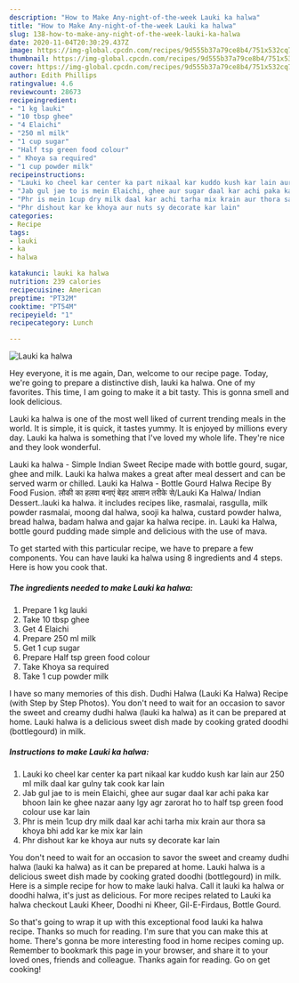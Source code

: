 ```yaml
---
description: "How to Make Any-night-of-the-week Lauki ka halwa"
title: "How to Make Any-night-of-the-week Lauki ka halwa"
slug: 138-how-to-make-any-night-of-the-week-lauki-ka-halwa
date: 2020-11-04T20:30:29.437Z
image: https://img-global.cpcdn.com/recipes/9d555b37a79ce8b4/751x532cq70/lauki-ka-halwa-recipe-main-photo.jpg
thumbnail: https://img-global.cpcdn.com/recipes/9d555b37a79ce8b4/751x532cq70/lauki-ka-halwa-recipe-main-photo.jpg
cover: https://img-global.cpcdn.com/recipes/9d555b37a79ce8b4/751x532cq70/lauki-ka-halwa-recipe-main-photo.jpg
author: Edith Phillips
ratingvalue: 4.6
reviewcount: 28673
recipeingredient:
- "1 kg lauki"
- "10 tbsp ghee"
- "4 Elaichi"
- "250 ml milk"
- "1 cup sugar"
- "Half tsp green food colour"
- " Khoya sa required"
- "1 cup powder milk"
recipeinstructions:
- "Lauki ko cheel kar center ka part nikaal kar kuddo kush kar lain aur 250 ml milk daal kar gulny tak cook kar lain"
- "Jab gul jae to is mein Elaichi, ghee aur sugar daal kar achi paka kar bhoon lain ke ghee nazar aany lgy agr zarorat ho to half tsp green food colour use kar lain"
- "Phr is mein 1cup dry milk daal kar achi tarha mix krain aur thora sa khoya bhi add kar ke mix kar lain"
- "Phr dishout kar ke khoya aur nuts sy decorate kar lain"
categories:
- Recipe
tags:
- lauki
- ka
- halwa

katakunci: lauki ka halwa 
nutrition: 239 calories
recipecuisine: American
preptime: "PT32M"
cooktime: "PT54M"
recipeyield: "1"
recipecategory: Lunch

---
```



![Lauki ka halwa](https://img-global.cpcdn.com/recipes/9d555b37a79ce8b4/751x532cq70/lauki-ka-halwa-recipe-main-photo.jpg)

Hey everyone, it is me again, Dan, welcome to our recipe page. Today, we're going to prepare a distinctive dish, lauki ka halwa. One of my favorites. This time, I am going to make it a bit tasty. This is gonna smell and look delicious.

Lauki ka halwa is one of the most well liked of current trending meals in the world. It is simple, it is quick, it tastes yummy. It is enjoyed by millions every day. Lauki ka halwa is something that I've loved my whole life. They're nice and they look wonderful.

Lauki ka halwa - Simple Indian Sweet Recipe made with bottle gourd, sugar, ghee and milk. Lauki ka halwa makes a great after meal dessert and can be served warm or chilled. Lauki ka Halwa - Bottle Gourd Halwa Recipe By Food Fusion. लौकी का हलवा बनाएं बेहद आसान तरीके से/Lauki Ka Halwa/ Indian Dessert..lauki ka halwa. it includes recipes like, rasmalai, rasgulla, milk powder rasmalai, moong dal halwa, sooji ka halwa, custard powder halwa, bread halwa, badam halwa and gajar ka halwa recipe. in. Lauki ka Halwa, bottle gourd pudding made simple and delicious with the use of mava.


To get started with this particular recipe, we have to prepare a few components. You can have lauki ka halwa using 8 ingredients and 4 steps. Here is how you cook that.

<!--inarticleads1-->

##### The ingredients needed to make Lauki ka halwa:

1. Prepare 1 kg lauki
1. Take 10 tbsp ghee
1. Get 4 Elaichi
1. Prepare 250 ml milk
1. Get 1 cup sugar
1. Prepare Half tsp green food colour
1. Take  Khoya sa required
1. Take 1 cup powder milk


I have so many memories of this dish. Dudhi Halwa (Lauki Ka Halwa) Recipe (with Step by Step Photos). You don&#39;t need to wait for an occasion to savor the sweet and creamy dudhi halwa (lauki ka halwa) as it can be prepared at home. Lauki halwa is a delicious sweet dish made by cooking grated doodhi (bottlegourd) in milk. 

<!--inarticleads2-->

##### Instructions to make Lauki ka halwa:

1. Lauki ko cheel kar center ka part nikaal kar kuddo kush kar lain aur 250 ml milk daal kar gulny tak cook kar lain
1. Jab gul jae to is mein Elaichi, ghee aur sugar daal kar achi paka kar bhoon lain ke ghee nazar aany lgy agr zarorat ho to half tsp green food colour use kar lain
1. Phr is mein 1cup dry milk daal kar achi tarha mix krain aur thora sa khoya bhi add kar ke mix kar lain
1. Phr dishout kar ke khoya aur nuts sy decorate kar lain


You don&#39;t need to wait for an occasion to savor the sweet and creamy dudhi halwa (lauki ka halwa) as it can be prepared at home. Lauki halwa is a delicious sweet dish made by cooking grated doodhi (bottlegourd) in milk. Here is a simple recipe for how to make lauki halva. Call it lauki ka halwa or doodhi halwa, it&#39;s just as delicious. For more recipes related to Lauki ka halwa checkout Lauki Kheer, Doodhi ni Kheer, Gil-E-Firdaus, Bottle Gourd. 

So that's going to wrap it up with this exceptional food lauki ka halwa recipe. Thanks so much for reading. I'm sure that you can make this at home. There's gonna be more interesting food in home recipes coming up. Remember to bookmark this page in your browser, and share it to your loved ones, friends and colleague. Thanks again for reading. Go on get cooking!
